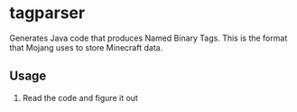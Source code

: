 # tagparser

Generates Java code that produces Named Binary Tags.  This is the format that Mojang uses to store Minecraft data.

## Usage

1)  Read the code and figure it out
